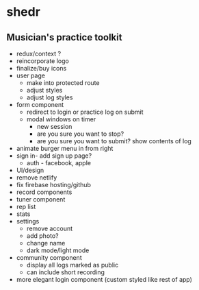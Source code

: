 # shedr
## Musician's practice toolkit


* redux/context ?
* reincorporate logo
* finalize/buy icons
* user page
  * make into protected route
  * adjust styles
  * adjust log styles
  <!-- * update log -->
  <!-- * add photo -->
* form component
  <!-- * set start time on timer start -->
  <!-- * fix date for db -->
  <!-- * stop and pause timer then set time before submit -->
  * redirect to login or practice log on submit
  * modal windows on timer
    * new session
    * are you sure you want to stop?
    * are you sure you want to submit? show contents of log
* animate burger menu in from right
* sign in- add sign up page?
  * auth - facebook, apple
* UI/design
* remove netlify
* fix firebase hosting/github 
* record components
* tuner component
* rep list
* stats
* settings
  * remove account
  * add photo?
  * change name
  * dark mode/light mode
* community component
  * display all logs marked as public
  * can include short recording
* more elegant login component (custom styled like rest of app)